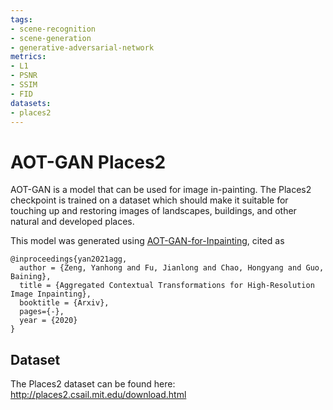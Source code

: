 ```yaml
---
tags:
- scene-recognition
- scene-generation
- generative-adversarial-network
metrics:
- L1
- PSNR
- SSIM
- FID
datasets:
- places2
---
```

# AOT-GAN Places2
AOT-GAN is a model that can be used for image in-painting. The Places2 checkpoint is trained on a dataset which should make it suitable for touching up and restoring images of landscapes, buildings, and other natural and developed places.

This model was generated using [AOT-GAN-for-Inpainting](https://github.com/researchmm/AOT-GAN-for-Inpainting), cited as

```
@inproceedings{yan2021agg,
  author = {Zeng, Yanhong and Fu, Jianlong and Chao, Hongyang and Guo, Baining},
  title = {Aggregated Contextual Transformations for High-Resolution Image Inpainting},
  booktitle = {Arxiv},
  pages={-},
  year = {2020}
}
```

## Dataset
The Places2 dataset can be found here: http://places2.csail.mit.edu/download.html